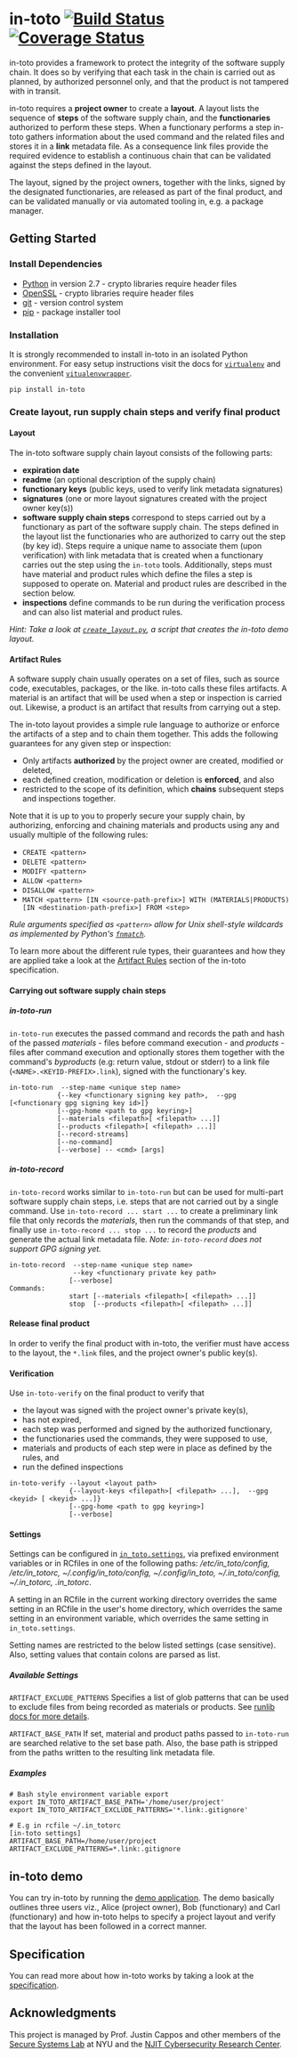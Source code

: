 # in-toto [![Build Status](https://travis-ci.org/in-toto/in-toto.svg?branch=develop)](https://travis-ci.org/in-toto/in-toto) [![Coverage Status](https://coveralls.io/repos/github/in-toto/in-toto/badge.svg?branch=develop)](https://coveralls.io/github/in-toto/in-toto?branch=develop)

in-toto provides a framework to protect the integrity of the software supply chain. It does so by verifying that each task in the chain is carried out as planned, by authorized personnel only, and that the product is not tampered with in transit.

in-toto requires a **project owner** to create a **layout**. A layout lists the sequence of **steps** of the software supply chain, and the **functionaries** authorized to perform these steps.
When a functionary performs a step in-toto gathers information about the used command and the related files and stores it in a **link** metadata file. As a consequence link files provide the required evidence to establish a continuous chain that can be validated against the steps defined in the layout.

The layout, signed by the project owners, together with the links, signed by the designated functionaries, are released as part of the final product, and can be validated manually or via automated tooling in, e.g. a package manager.


## Getting Started

### Install Dependencies
 - [Python](www.python.org) in version 2.7 - crypto libraries require header files
 - [OpenSSL](https://www.openssl.org/) - crypto libraries require header files
 - [git](https://git-scm.com/) - version control system
 - [pip](https://pip.pypa.io) - package installer tool

### Installation
It is strongly recommended to install in-toto in an isolated Python environment. For easy setup instructions visit the docs for [`virtualenv`](https://virtualenv.pypa.io) and the convenient [`vitualenvwrapper`](https://virtualenvwrapper.readthedocs.io).

```shell
pip install in-toto
```
### Create layout, run supply chain steps and verify final product

#### Layout

The in-toto software supply chain layout consists of the following parts:
 - **expiration date**
 - **readme** (an optional description of the supply chain)
 - **functionary keys** (public keys, used to verify link metadata signatures)
 - **signatures** (one or more layout signatures created with the project owner key(s))
 - **software supply chain steps**
   correspond to steps carried out by a functionary as part of the software supply chain. The steps defined in the layout list the functionaries who are authorized to carry out the step (by key id). Steps require a unique name to associate them (upon verification) with link metadata that is created when a functionary carries out the step using the `in-toto` tools. Additionally, steps must have material and product rules which define the files a step is supposed to operate on. Material and product rules are described in the section below.
 - **inspections** define commands to be run during the verification process and can also list material and product rules.

*Hint: Take a look at [`create_layout.py`](https://github.com/in-toto/demo/blob/master/owner_alice/create_layout.py),
a script that creates the in-toto demo layout.*

#### Artifact Rules
A software supply chain usually operates on a set of files, such as source code, executables, packages, or the like. in-toto calls these files artifacts. A material is an artifact that will be used when a step or inspection is carried out. Likewise, a product is an artifact that results from carrying out a step.

The in-toto layout provides a simple rule language to authorize or enforce the artifacts of a step and to chain them together. This adds the following guarantees for any given step or inspection:
- Only artifacts **authorized** by the project owner are created, modified or deleted,
- each defined creation, modification or deletion is **enforced**, and also
- restricted to the scope of its definition, which **chains** subsequent steps and inspections together.

Note that it is up to you to properly secure your supply chain, by authorizing, enforcing and chaining materials and products using any and usually multiple of the following rules:
- `CREATE <pattern>`
- `DELETE <pattern>`
- `MODIFY <pattern>`
- `ALLOW <pattern>`
- `DISALLOW <pattern>`
- `MATCH <pattern> [IN <source-path-prefix>] WITH (MATERIALS|PRODUCTS) [IN <destination-path-prefix>] FROM <step>`

*Rule arguments specified as `<pattern>` allow for Unix shell-style wildcards as implemented by Python's [`fnmatch`](https://docs.python.org/2/library/fnmatch.html).*

To learn more about the different rule types, their guarantees and how they are applied take a look at the [Artifact Rules](https://github.com/in-toto/docs/blob/master/in-toto-spec.md#433-artifact-rules) section of the in-toto specification.

#### Carrying out software supply chain steps

##### in-toto-run
`in-toto-run` executes the passed command and records the path and hash of
the passed *materials* - files before command execution - and *products* -
files after command execution and optionally stores them together with the
command's *byproducts* (e.g: return value, stdout or stderr) to a link file
(`<NAME>.<KEYID-PREFIX>.link`), signed with the functionary's key.

```shell
in-toto-run  --step-name <unique step name>
            {--key <functionary signing key path>,  --gpg [<functionary gpg signing key id>]}
            [--gpg-home <path to gpg keyring>]
            [--materials <filepath>[ <filepath> ...]]
            [--products <filepath>[ <filepath> ...]]
            [--record-streams]
            [--no-command]
            [--verbose] -- <cmd> [args]
```


##### in-toto-record
`in-toto-record` works similar to `in-toto-run` but can be used for
multi-part software supply chain steps, i.e. steps that are not carried out
by a single command. Use `in-toto-record ... start ...` to create a
preliminary link file that only records the *materials*, then run the
commands of that step, and finally use `in-toto-record ... stop ...` to
record the *products* and generate the actual link metadata file. *Note:
`in-toto-record` does not support GPG signing yet.*

```shell
in-toto-record  --step-name <unique step name>
                --key <functionary private key path>
               [--verbose]
Commands:
               start [--materials <filepath>[ <filepath> ...]]
               stop  [--products <filepath>[ <filepath> ...]]
```

#### Release final product

In order to verify the final product with in-toto, the verifier must have access to the layout, the `*.link` files,
and the project owner's public key(s).

#### Verification
Use `in-toto-verify` on the final product to verify that
- the layout was signed with the project owner's private key(s),
- has not expired,
- each step was performed and signed by the authorized functionary,
- the functionaries used the commands, they were supposed to use,
- materials and products of each step were in place as defined by the rules, and
- run the defined inspections

```shell
in-toto-verify --layout <layout path>
               {--layout-keys <filepath>[ <filepath> ...],  --gpg <keyid> [ <keyid> ...]}
               [--gpg-home <path to gpg keyring>]
               [--verbose]
```


#### Settings
Settings can be configured in [`in_toto.settings`](https://github.com/in-toto/in-toto/blob/develop/in_toto/settings.py), via prefixed environment variables or in RCfiles in one of the following
paths: */etc/in_toto/config, /etc/in_totorc, \~/.config/in_toto/config,
\~/.config/in_toto, \~/.in_toto/config, \~/.in_totorc, .in_totorc*.

A setting in an RCfile in the current working directory overrides
the same
setting in an RCfile in the user's home directory, which overrides the
same setting in an environment variable, which overrides the same setting
in `in_toto.settings`.

Setting names are restricted to the below listed settings (case sensitive).
Also, setting values that contain colons are parsed as list.

##### Available Settings

`ARTIFACT_EXCLUDE_PATTERNS` Specifies a list of glob patterns that can be used to
exclude files from being recorded as materials or products. See [runlib
docs for more details](https://github.com/in-toto/in-toto/blob/develop/in_toto/runlib.py#L93-L114).

`ARTIFACT_BASE_PATH` If set, material and product paths passed to
`in-toto-run` are searched relative to the set base path. Also, the base
path is stripped from the paths written to the resulting link metadata
file.

##### Examples
```shell
# Bash style environment variable export
export IN_TOTO_ARTIFACT_BASE_PATH='/home/user/project'
export IN_TOTO_ARTIFACT_EXCLUDE_PATTERNS='*.link:.gitignore'
```
```
# E.g in rcfile ~/.in_totorc
[in-toto settings]
ARTIFACT_BASE_PATH=/home/user/project
ARTIFACT_EXCLUDE_PATTERNS=*.link:.gitignore

```

## in-toto demo
You can try in-toto by running the [demo application](https://github.com/in-toto/demo).
The demo basically outlines three users viz., Alice (project owner), Bob (functionary) and Carl (functionary) and how in-toto helps to specify a project layout and verify that the layout has been followed in a correct manner.

## Specification
You can read more about how in-toto works by taking a look at the [specification](https://github.com/in-toto/docs/raw/master/in-toto-spec.pdf).

## Acknowledgments
This project is managed by Prof. Justin Cappos and other members of the
[Secure Systems Lab](https://ssl.engineering.nyu.edu/) at NYU and the
[NJIT Cybersecurity Research Center](https://centers.njit.edu/cybersecurity).